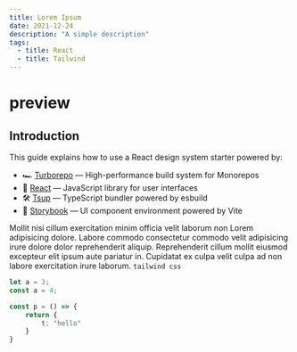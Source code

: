 ```yaml
---
title: Lorem Ipsum
date: 2021-12-24
description: "A simple description"
tags:
  - title: React
  - title: Tailwind
---
```


# preview

## Introduction

This guide explains how to use a React design system starter powered by:

- 🏎 [Turborepo](https://turborepo.org) — High-performance build system for Monorepos
- 🚀 [React](https://reactjs.org/) — JavaScript library for user interfaces
- 🛠 [Tsup](https://github.com/egoist/tsup) — TypeScript bundler powered by esbuild
- 📖 [Storybook](https://storybook.js.org/) — UI component environment powered by Vite

Mollit nisi cillum exercitation minim officia velit laborum non Lorem
adipisicing dolore. Labore commodo consectetur commodo velit adipisicing irure
dolore dolor reprehenderit aliquip. Reprehenderit cillum mollit eiusmod
excepteur elit ipsum aute pariatur in. Cupidatat ex culpa velit culpa ad non
labore exercitation irure laborum. `tailwind css`

```javascript:hello.js
let a = 3;
const a = 4;

const p = () => {
    return {
        t: "hello"
    }
}
```
